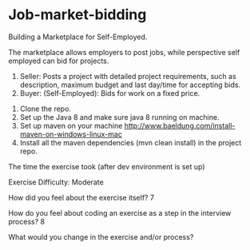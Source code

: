 # Job-market-bidding
Building a Marketplace for Self-Employed. 

The marketplace allows employers to post jobs,  while perspective self employed can bid for projects. 

1. Seller: Posts a project with detailed project requirements, such as description, maximum budget and last day/time for accepting bids.
2. Buyer: (Self-Employed): Bids for work on a fixed price.

1) Clone the repo.
2) Set up the Java 8 and make sure java 8 running on machine.
3) Set up maven on your machine http://www.baeldung.com/install-maven-on-windows-linux-mac
4) Install all the maven dependencies (mvn clean install) in the project repo.


The time the exercise took (after dev environment is set up)

Exercise Difficulty: Moderate

How did you feel about the exercise itself? 7

How do you feel about coding an exercise as a step in the interview process?  8

What would you change in the exercise and/or process?
